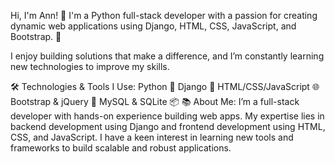 Hi, I'm Ann! 👋 I'm a Python full-stack developer with a passion for creating dynamic web applications using Django, HTML, CSS, JavaScript, and Bootstrap. 🚀

I enjoy building solutions that make a difference, and I’m constantly learning new technologies to improve my skills.

🛠️ Technologies & Tools I Use:
Python 🐍
Django 🖤
HTML/CSS/JavaScript 🌐
Bootstrap & jQuery 🎨
MySQL & SQLite 📦
📚 About Me:
I’m a full-stack developer with hands-on experience building web apps. My expertise lies in backend development using Django and frontend development using HTML, CSS, and JavaScript. I have a keen interest in learning new tools and frameworks to build scalable and robust applications.


